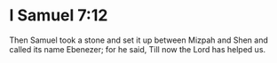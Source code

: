 # I Samuel 7:12

Then Samuel took a stone and set it up between Mizpah and Shen and called its name Ebenezer; for he said, Till now the Lord has helped us.
